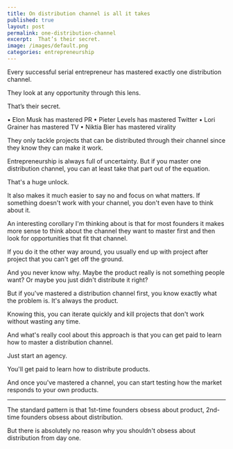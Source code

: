```yaml
---
title: On distribution channel is all it takes
published: true
layout: post
permalink: one-distribution-channel
excerpt:  That’s their secret.
image: /images/default.png
categories: entrepreneurship
---
```


Every successful serial entrepreneur has mastered exactly one distribution channel. 

They look at any opportunity through this lens. 

That’s their secret.

• Elon Musk has mastered PR
• Pieter Levels has mastered Twitter
• Lori Grainer has mastered TV
• Niktia Bier has mastered virality

They only tackle projects that can be distributed through their channel since they know they can make it work.

Entrepreneurship is always full of uncertainty. But if you master one distribution channel, you can at least take that part out of the equation. 

That's a huge unlock. 

It also makes it much easier to say no and focus on what matters. If something doesn't work with your channel, you don't even have to think about it.

An interesting corollary I'm thinking about is that for most founders it makes more sense to think about the channel they want to master first and then look for opportunities that fit that channel.

If you do it the other way around, you usually end up with project after project that you can't get off the ground.

And you never know why. Maybe the product really is not something people want? Or maybe you just didn't distribute it right?

But if you've mastered a distribution channel first, you know exactly what the problem is. It's always the product.

Knowing this, you can iterate quickly and kill projects that don't work without wasting any time. 

And what's really cool about this approach is that you can get paid to learn how to master a distribution channel.

Just start an agency. 

You'll get paid to learn how to distribute products.

And once you've mastered a channel, you can start testing how the market responds to your own products.

-----

The standard pattern is that 1st-time founders obsess about product, 2nd-time founders obsess about distribution.

But there is absolutely no reason why you shouldn't obsess about distribution from day one.